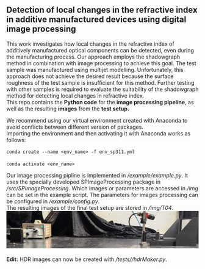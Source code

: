 ## Detection of local changes in the refractive index in additive manufactured devices using digital image processing
This work investigates how local changes in the refractive index of additively manufactured optical components can be detected, even during the manufacturing process. Our approach employs the shadowgraph method in combination with image processing to achieve this goal. The test sample was manufactured using multijet modelling. Unfortunately, this approach does not achieve the desired result because the surface roughness of the test sample is insufficient for this method. Further testing with other samples is required to evaluate the suitability of the shadowgraph method for detecting local changes in refractive index.<br>
This repo contains the **Python code** for the **image processing pipeline**, as well as the resulting **images** from the **test setup.**

We recommend using our virtual environment created with Anaconda to avoid conflicts between different version of packages.<br>
Importing the environment and then activating it with Anaconda works as follows:
```
conda create --name <env_name> -f env_sp311.yml

conda activate <env_name>
```
Our image processing pipline is implemented in */example/example.py*. It uses the specially developed SPImageProcessing package in */src/SPImageProcessing.* Which images or parameters are accessed in */img* can be set in the example script. The parameters for images processing can be configured in */example/config.py*.<br>
The resulting images of the final test setup are stored in */img/T04*.<br>
![alt text](./img/T04/T04_Test_Setup.jpg "Test Setup 4")<br><br>
**Edit:** HDR images can now be created with */tests//hdrMaker.py*.
